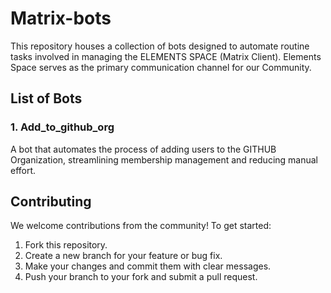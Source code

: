 # Matrix-bots

This repository houses a collection of bots designed to automate routine tasks involved in managing the ELEMENTS SPACE (Matrix Client). Elements Space serves as the primary communication channel for our Community.

## List of Bots

### 1. Add_to_github_org
A bot that automates the process of adding users to the GITHUB Organization, streamlining membership management and reducing manual effort.

## Contributing
We welcome contributions from the community! To get started:

1. Fork this repository.
2. Create a new branch for your feature or bug fix.
3. Make your changes and commit them with clear messages.
4. Push your branch to your fork and submit a pull request.
